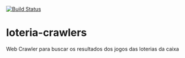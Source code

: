 [![Build Status](https://travis-ci.com/algarves/loteria-crawlers.svg?branch=master)](https://travis-ci.com/algarves/loteria-crawlers)

# loteria-crawlers
Web Crawler para buscar os resultados dos jogos das loterias da caixa
